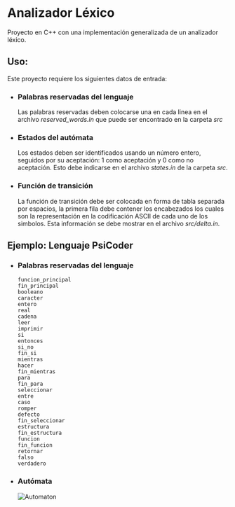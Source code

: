 # **Analizador Léxico**

Proyecto en C++ con una implementación generalizada de un analizador léxico.

## **Uso:**
Este proyecto requiere los siguientes datos de entrada:
* ### **Palabras reservadas del lenguaje**
    Las palabras reservadas deben colocarse una en cada linea en el archivo *reserved_words.in* que puede ser encontrado en la carpeta *src*
* ### **Estados del autómata**
    Los estados deben ser identificados usando un número entero, seguidos por su aceptación: 1 como aceptación y 0 como no aceptación. Esto debe indicarse en el archivo *states.in* de la carpeta *src*.
* ### **Función de transición**
    La función de transición debe ser colocada en forma de tabla separada por espacios, la primera fila debe contener los encabezados los cuales son la representación en la codificación ASCII de cada uno de los simbolos. Esta información se debe mostrar en el archivo *src/delta.in*.

## **Ejemplo: Lenguaje PsiCoder**
* ### **Palabras reservadas del lenguaje**
    ```
    funcion_principal
    fin_principal
    booleano
    caracter
    entero
    real
    cadena
    leer
    imprimir
    si
    entonces
    si_no
    fin_si
    mientras
    hacer
    fin_mientras
    para
    fin_para
    seleccionar
    entre
    caso
    romper
    defecto
    fin_seleccionar
    estructura
    fin_estructura
    funcion
    fin_funcion
    retornar
    falso
    verdadero
    ```
* ### **Autómata**
    ![Automaton](./graph.svg)         
